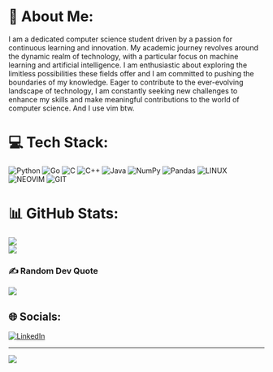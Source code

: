 # 💫 About Me:
I am a dedicated computer science student driven by a passion for continuous learning and innovation. My academic journey revolves around the dynamic realm of technology, with a particular focus on machine learning and artificial intelligence. I am enthusiastic about exploring the limitless possibilities these fields offer and I am committed to pushing the boundaries of my knowledge. Eager to contribute to the ever-evolving landscape of technology, I am constantly seeking new challenges to enhance my skills and make meaningful contributions to the world of computer science. And I use vim btw.


# 💻 Tech Stack:
![Python](https://img.shields.io/badge/python-3670A0?style=for-the-badge&logo=python&logoColor=white) ![Go](https://img.shields.io/badge/Golang-00ADD8?style=for-the-badge&logo=go&logoColor=black) ![C](https://img.shields.io/badge/c-%2300599C.svg?style=for-the-badge&logo=c&logoColor=white) ![C++](https://img.shields.io/badge/c++-%2300599C.svg?style=for-the-badge&logo=c%2B%2B&logoColor=white) ![Java](https://img.shields.io/badge/java-%23ED8B00.svg?style=for-the-badge&logo=java&logoColor=white) ![NumPy](https://img.shields.io/badge/numpy-%23013243.svg?style=for-the-badge&logo=numpy&logoColor=white) ![Pandas](https://img.shields.io/badge/pandas-%23150458.svg?style=for-the-badge&logo=pandas&logoColor=white) ![LINUX](https://img.shields.io/badge/Linux-FCC624?style=for-the-badge&logo=linux&logoColor=white) ![NEOVIM](https://img.shields.io/badge/Neovim-57A143?style=for-the-badge&logo=neovim&logoColor=white) ![GIT](https://img.shields.io/badge/Git-F05032?style=for-the-badge&logo=git&logoColor=white)
# 📊 GitHub Stats:
![](https://github-readme-streak-stats.herokuapp.com/?user=Simon125q&theme=dark&hide_border=true)<br/>
![](https://github-readme-stats.vercel.app/api/top-langs/?username=Simon125q&theme=dark&hide_border=true&include_all_commits=true&count_private=true&layout=compact)<br/>

### ✍️ Random Dev Quote
![](https://quotes-github-readme.vercel.app/api?type=horizontal&theme=dark)

## 🌐 Socials:
[![LinkedIn](https://img.shields.io/badge/LinkedIn-%230077B5.svg?logo=linkedin&logoColor=white)](https://linkedin.com/in/https://www.linkedin.com/in/szymon-omiecinski/) <br/>

---
[![](https://visitcount.itsvg.in/api?id=Simon125q&icon=2&color=0)](https://visitcount.itsvg.in)

<!-- Proudly created with GPRM ( https://gprm.itsvg.in ) -->
